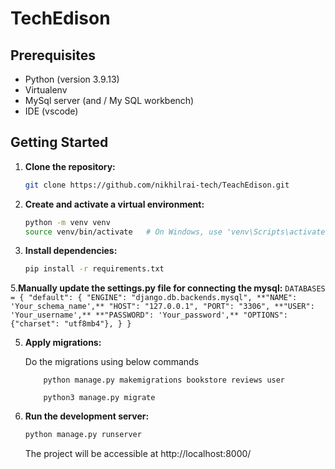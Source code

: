 # TechEdison
## Prerequisites

- Python (version 3.9.13)
- Virtualenv
- MySql server (and / My SQL workbench)
- IDE (vscode)
## Getting Started

1. **Clone the repository:**

    ```bash
    git clone https://github.com/nikhilrai-tech/TeachEdison.git
    ```

2. **Create and activate a virtual environment:**

    ```bash
    python -m venv venv
    source venv/bin/activate   # On Windows, use 'venv\Scripts\activate'
    ```

4. **Install dependencies:**

    ```bash
    pip install -r requirements.txt
    ```
5.**Manually update the settings.py file for connecting the mysql:**
    ```DATABASES = {
    "default": {
        "ENGINE": "django.db.backends.mysql",
        **"NAME": 'Your_schema_name',**
        "HOST": "127.0.0.1",
        "PORT": "3306",
        **"USER": 'Your_username',**
        **"PASSWORD": 'Your_password',**
        "OPTIONS": {"charset": "utf8mb4"},
    }
        }
        ```

5. **Apply migrations:**

    Do the migrations using below commands 
    ```
        python manage.py makemigrations bookstore reviews user

        python3 manage.py migrate
    ```



6. **Run the development server:**

    ```bash
    python manage.py runserver
    ```

    The project will be accessible at http://localhost:8000/
